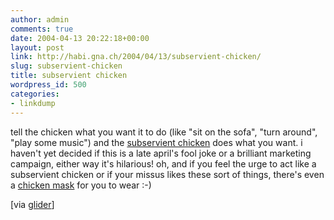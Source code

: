 ```yaml
---
author: admin
comments: true
date: 2004-04-13 20:22:18+00:00
layout: post
link: http://habi.gna.ch/2004/04/13/subservient-chicken/
slug: subservient-chicken
title: subservient chicken
wordpress_id: 500
categories:
- linkdump
---
```


tell the chicken what you want it to do (like "sit on the sofa", "turn around", "play some music") and the [subservient chicken](http://www.subservientchicken.com/) does what you want.
i haven't yet decided if this is a late april's fool joke or a brilliant marketing campaign, either way it's hilarious!
oh, and if you feel the urge to act like a subservient chicken or if your missus likes these sort of things, there's even a [chicken mask](http://www.subservientchicken.com/chickenmask.pdf) for you to wear :-) 

[via [glider](http://iam.bmezine.com/?glider)]
